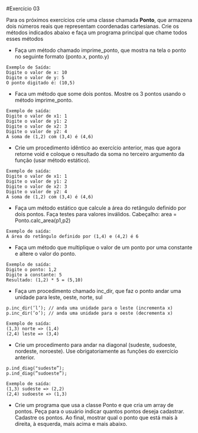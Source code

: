 #Exercício 03

Para os próximos exercícios crie uma classe chamada **Ponto**, que armazena dois
números reais que representam coordenadas cartesianas. Crie os métodos indicados
abaixo e faça um programa principal que chame todos esses métodos

- Faça um método chamado imprime_ponto, que mostra na tela o ponto no seguinte formato (ponto.x, ponto.y)

````{verbatim}
Exemplo de Saída:
Digite o valor de x: 10
Digite o valor de y: 5
O ponto digitado é: (10,5)
````
- Faca um método que some dois pontos. Mostre os 3 pontos usando o método imprime_ponto.

````{verbatim}
Exemplo de saída:
Digite o valor de x1: 1
Digite o valor de y1: 2
Digite o valor de x2: 3
Digite o valor de y2: 4
A soma de (1,2) com (3,4) é (4,6)
````
- Crie um procedimento idêntico ao exercício anterior, mas que agora retorne void e coloque o resultado
da soma no terceiro argumento da função (usar método estático).

````{verbatim}
Exemplo de saída:
Digite o valor de x1: 1
Digite o valor de y1: 2
Digite o valor de x2: 3
Digite o valor de y2: 4
A soma de (1,2) com (3,4) é (4,6)
````

- Faça um método estático que calcule a área do retângulo definido por dois pontos. Faça testes para valores inválidos.
Cabeçalho: area = Ponto.calc_area(p1,p2)

````{verbatim}
Exemplo de saída:
A área do retângulo definido por (1,4) e (4,2) é 6
````

- Faça um método que multiplique o valor de um ponto por uma constante e altere o valor do ponto. 

````{verbatim}
Exemplo de saída:
Digite o ponto: 1,2
Digite a constante: 5
Resultado: (1,2) * 5 = (5,10)
````

- Faça um procedimento chamado inc_dir, que faz o ponto andar uma unidade para leste, oeste, norte, sul


````{verbatim}
p.inc_dir(’l’); // anda uma unidade para o leste (incrementa x)
p.inc_dir(’o’); // anda uma unidade para o oeste (decrementa x)

Exemplo de saída:
(1,3) norte => (1,4)
(2,4) leste => (3,4)
````

- Crie um procedimento para andar na diagonal (sudeste, sudoeste, nordeste, noroeste). 
Use obrigatoriamente as funções do exercício anterior.

````{verbatim}
p.ind_diag("sudeste”); 
p.ind_diag(”sudoeste”);

Exemplo de saída:
(1,3) sudeste => (2,2)
(2,4) sudoeste => (1,3)
````

- Crie um programa que usa a classe Ponto e que cria um array de pontos. 
Peça para o usuário indicar quantos pontos deseja cadastrar. Cadastre os pontos.
Ao final, mostrar qual o ponto que está mais à direita, à esquerda, mais acima e mais abaixo.
